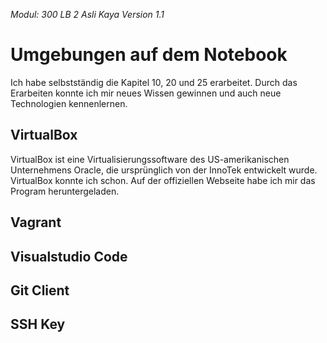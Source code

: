 *Modul: 300 
LB 2 
Asli Kaya
Version 1.1* 
# Umgebungen auf dem Notebook
Ich habe selbstständig die Kapitel 10, 20 und 25 erarbeitet. Durch das Erarbeiten konnte ich mir neues Wissen gewinnen und auch neue Technologien kennenlernen.
## VirtualBox
VirtualBox ist eine Virtualisierungssoftware des US-amerikanischen Unternehmens Oracle, die ursprünglich von der InnoTek entwickelt wurde. VirtualBox konnte ich schon. Auf der offiziellen Webseite habe ich mir das Program heruntergeladen.
## Vagrant
## Visualstudio Code
## Git Client
## SSH Key
<!--stackedit_data:
eyJoaXN0b3J5IjpbLTM1MTA3MzYzLDE4MzQ2Njg2MzldfQ==
-->